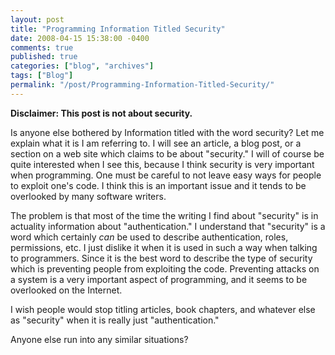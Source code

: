 ```yaml
---
layout: post
title: "Programming Information Titled Security"
date: 2008-04-15 15:38:00 -0400
comments: true
published: true
categories: ["blog", "archives"]
tags: ["Blog"]
permalink: "/post/Programming-Information-Titled-Security/"
---
```

<!-- more -->



<p><strong>Disclaimer: This post is not about security.</strong></p>
<p>Is anyone else bothered by Information titled with the word security? Let me explain what it is I am referring to. I will see an article, a blog post, or a section on a web site which claims to be about "security." I will of course be quite interested when I see this, because I think security is very important when programming. One must be careful to not leave easy ways for people to exploit one's code. I think this is an important issue and it tends to be overlooked by many software writers.</p>
<p>The problem is that most of the time the writing I find about "security" is in actuality information about "authentication." I understand that "security" is a word which certainly <em>can</em> be used to describe authentication, roles, permissions, etc. I just dislike it when it is used in such a way when talking to programmers. Since it is the best word to describe the type of security which is preventing people from exploiting the code. Preventing attacks on a system is a very important aspect of programming, and it seems to be overlooked on the Internet.</p>
<p>I wish people would stop titling articles, book chapters, and whatever else as "security" when it is really just "authentication."</p>
<p>Anyone else run into any similar situations?</p>
